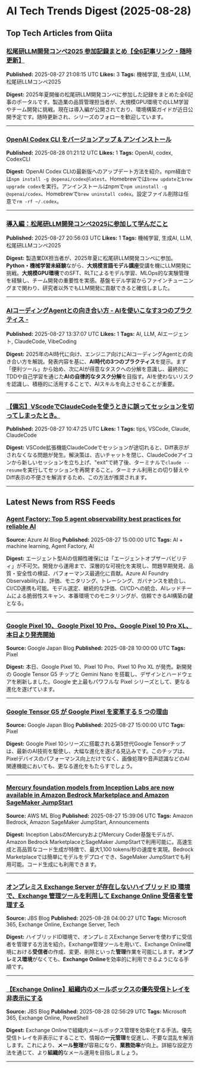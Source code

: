 # AI Tech Trends Digest (2025-08-28)


## Top Tech Articles from Qiita


### [松尾研LLM開発コンペ2025 参加記録まとめ【全6記事リンク・随時更新】](https://qiita.com/hiro7_2kae/items/030bc9ce5431c26ed4ee)
**Published:** 2025-08-27 21:08:15 UTC
**Likes:** 3
**Tags:** 機械学習, 生成AI, LLM, 松尾研LLMコンペ2025

**Digest:**
2025年夏開催の松尾研LLM開発コンペに参加した記録をまとめた全6記事のポータルです。製造業の品質管理担当者が、大規模GPU環境でのLLM学習やチーム開発に挑戦。現在は導入編が公開されており、環境構築ガイドが近日公開予定です。随時更新され、シリーズのフォローを歓迎しています。

---

### [OpenAI Codex CLI をバージョンアップ & アンインストール](https://qiita.com/hanaya/items/1d7510327b98f3a59939)
**Published:** 2025-08-28 01:21:12 UTC
**Likes:** 1
**Tags:** OpenAI, codex, CodexCLI

**Digest:**
OpenAI Codex CLIの最新版へのアップデート方法を紹介。npm経由では`npm install -g @openai/codex@latest`、Homebrewでは`brew update`と`brew upgrade codex`を実行。アンインストールはnpmで`npm uninstall -g @openai/codex`、Homebrewで`brew uninstall codex`。設定ファイル削除は任意で`rm -rf ~/.codex`。

---

### [導入編：松尾研LLM開発コンペ2025に参加して学んだこと](https://qiita.com/hiro7_2kae/items/6a0aade5dd405568ef47)
**Published:** 2025-08-27 20:56:03 UTC
**Likes:** 1
**Tags:** 機械学習, 生成AI, LLM, 松尾研LLMコンペ2025

**Digest:**
製造業DX担当者が、2025年夏に松尾研LLM開発コンペに参加。**Python・機械学習未経験**ながら、**大規模言語モデル講座**受講を機にLLM開発に挑戦。**大規模GPU環境**でのSFT、RLTによるモデル学習、MLOps的な実験管理を経験し、チーム開発の重要性を実感。基盤モデル学習からファインチューニングまで関わり、研究者以外でもLLM開発に貢献できると確信しました。

---

### [AIコーディングAgentとの向き合い方 - AIを使いこなす3つのプラクティス -](https://qiita.com/eycjur/items/af42d743c39e03eb39fb)
**Published:** 2025-08-27 13:37:07 UTC
**Likes:** 1
**Tags:** AI, LLM, AIエージェント, ClaudeCode, VibeCoding

**Digest:**
2025年のAI時代に向け、エンジニア向けにAIコーディングAgentとの向き合い方を解説。発表内容を基に、**AI時代の3つのプラクティス**を提示。まず「便利ツール」から始め、次にAIが得意なタスクへの分解を意識し、最終的にTDDや自己学習を通じた**AIの自律的なタスク分解**を目指す。AIを使わないリスクを認識し、積極的に活用することで、AIスキルを向上させることが重要。

---

### [【備忘】VScodeでClaudeCodeを使うときに誤ってセッションを切ってしまったとき。](https://qiita.com/osushisushisushi/items/6c43996813bf3f89c1d7)
**Published:** 2025-08-27 10:47:25 UTC
**Likes:** 1
**Tags:** tips, VSCode, Claude, ClaudeCode

**Digest:**
VSCode拡張機能ClaudeCodeでセッションが途切れると、Diff表示がされなくなる問題が発生。解決策は、古いチャットを閉じ、ClaudeCodeアイコンから新しいセッションを立ち上げ、"exit"で終了後、ターミナルで`claude --resume`を実行してセッションを再開すること。ターミナル利用との切り替えやDiff表示の不便さを解消するため、この方法が推奨されます。

---

## Latest News from RSS Feeds


### [Agent Factory: Top 5 agent observability best practices for reliable AI](https://azure.microsoft.com/en-us/blog/agent-factory-top-5-agent-observability-best-practices-for-reliable-ai/)
**Source:** Azure AI Blog
**Published:** 2025-08-27 15:00:00 UTC
**Tags:** AI + machine learning, Agent Factory, AI

**Digest:**
エージェント型AIの信頼性確保には「エージェントオブザーバビリティ」が不可欠。開発から運用まで、深層的な可視化を実現し、問題早期発見、品質・安全性の検証、パフォーマンス最適化に貢献。Azure AI Foundry Observabilityは、評価、モニタリング、トレーシング、ガバナンスを統合し、CI/CD連携も可能。モデル選定、継続的な評価、CI/CDへの統合、AIレッドチームによる脆弱性スキャン、本番環境でのモニタリングが、信頼できるAI構築の鍵となる。

---

### [Google Pixel 10、Google Pixel 10 Pro、Google Pixel 10 Pro XL、本日より発売開始](https://blog.google/intl/ja-jp/feed/pixel-10-available-now/)
**Source:** Google Japan Blog
**Published:** 2025-08-28 10:00:00 UTC
**Tags:** Pixel

**Digest:**
本日、Google Pixel 10、Pixel 10 Pro、Pixel 10 Pro XL が発売。新開発の Google Tensor G5 チップと Gemini Nano を搭載し、デザインとハードウェアを刷新しました。Google 史上最もパワフルな Pixel シリーズとして、更なる進化を遂げています。

---

### [Google Tensor G5 が Google Pixel を変革する 5 つの理由](https://blog.google/intl/ja-jp/products/devices-services/tensor-g5-pixel-10/)
**Source:** Google Japan Blog
**Published:** 2025-08-27 15:00:00 UTC
**Tags:** Pixel

**Digest:**
Google Pixel 10シリーズに搭載される第5世代Google Tensorチップは、最新のAI技術を駆使し、大幅な進化を遂げる見込みです。このチップは、Pixelデバイスのパフォーマンス向上だけでなく、画像処理や音声認識などのAI関連機能においても、更なる進化をもたらすでしょう。

---

### [Mercury foundation models from Inception Labs are now available in Amazon Bedrock Marketplace and Amazon SageMaker JumpStart](https://aws.amazon.com/blogs/machine-learning/mercury-foundation-models-from-inception-labs-are-now-available-in-amazon-bedrock-marketplace-and-amazon-sagemaker-jumpstart/)
**Source:** AWS ML Blog
**Published:** 2025-08-27 15:39:06 UTC
**Tags:** Amazon Bedrock, Amazon SageMaker JumpStart, Announcements

**Digest:**
Inception LabsのMercuryおよびMercury Coder基盤モデルが、Amazon Bedrock MarketplaceとSageMaker JumpStartで利用可能に。高速生成と高品質なコード生成が特徴で、最大1,100 tokens/秒の速度を実現。Bedrock Marketplaceでは簡単にモデルをデプロイでき、SageMaker JumpStartでも利用可能。コード生成にも利用できます。

---

### [オンプレミス Exchange Server が存在しないハイブリッド ID 環境で、Exchange 管理ツールを利用して Exchange Online 受信者を管理する](https://blog.jbs.co.jp/entry/2025/08/28/130027)
**Source:** JBS Blog
**Published:** 2025-08-28 04:00:27 UTC
**Tags:** Microsoft 365, Exchange Online, Exchange Server, Tech

**Digest:**
ハイブリッドID環境で、オンプレミスExchange Serverを使わずに受信者を管理する方法を紹介。Exchange管理ツールを用いて、Exchange Online環境における**受信者**の作成、変更、削除といった**管理**作業を可能にします。**オンプレミス環境**がなくても、**Exchange Online**を効率的に利用できるようになる手順です。

---

### [【Exchange Online】組織内のメールボックスの優先受信トレイを非表示にする](https://blog.jbs.co.jp/entry/2025/08/28/115629)
**Source:** JBS Blog
**Published:** 2025-08-28 02:56:29 UTC
**Tags:** Microsoft 365, Exchange Online, PoweShell

**Digest:**
Exchange Onlineで組織内メールボックス管理を効率化する手法。優先受信トレイを非表示にすることで、情報の**一元管理**を促進し、不要な混乱を解消します。これにより、**メール整理**が容易になり、**業務効率**が向上。詳細な設定方法を通じて、より**組織的**なメール運用を目指しましょう。

---